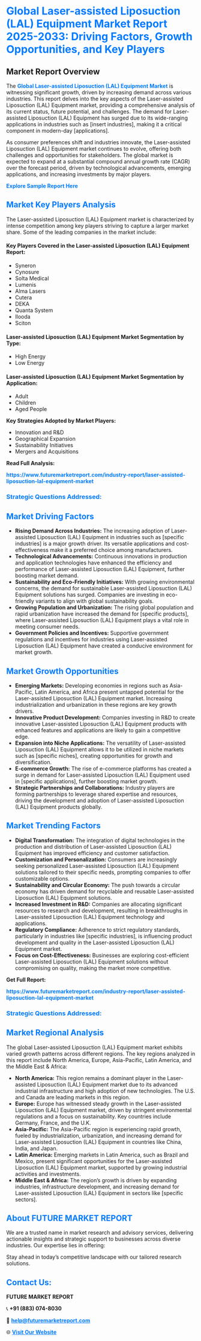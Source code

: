 <h1 style="color: #007BFF;">Global Laser-assisted Liposuction (LAL) Equipment Market Report 2025-2033: Driving Factors, Growth Opportunities, and Key Players</h1>

<section id="overview">
<h2>Market Report Overview</h2>
<p>The <a href="https://www.futuremarketreport.com/industry-report/laser-assisted-liposuction-lal-equipment-market" style="color: #007BFF; text-decoration: none;"><strong>Global Laser-assisted Liposuction (LAL) Equipment Market</strong></a> is witnessing significant growth, driven by increasing demand across various industries. This report delves into the key aspects of the Laser-assisted Liposuction (LAL) Equipment market, providing a comprehensive analysis of its current status, future potential, and challenges. The demand for Laser-assisted Liposuction (LAL) Equipment has surged due to its wide-ranging applications in industries such as [insert industries], making it a critical component in modern-day [applications].</p>
<p>As consumer preferences shift and industries innovate, the Laser-assisted Liposuction (LAL) Equipment market continues to evolve, offering both challenges and opportunities for stakeholders. The global market is expected to expand at a substantial compound annual growth rate (CAGR) over the forecast period, driven by technological advancements, emerging applications, and increasing investments by major players.</p>
</section>

<section id="overview">
<p><a href="https://www.futuremarketreport.com/request-sample/reportId=52743" style="color: #007BFF; text-decoration: none;"><strong>Explore Sample Report Here</strong></a></p>
</section>

<section id="key-players">
<h2 style="color: #007BFF;">Market Key Players Analysis</h2>
<p>The Laser-assisted Liposuction (LAL) Equipment market is characterized by intense competition among key players striving to capture a larger market share. Some of the leading companies in the market include:</p>
<h4>Key Players Covered in the Laser-assisted Liposuction (LAL) Equipment Report:</h4>
<ul><li>Syneron</li><li>Cynosure</li><li>Solta Medical</li><li>Lumenis</li><li>Alma Lasers</li><li>Cutera</li><li>DEKA</li><li>Quanta System</li><li>Ilooda</li><li>Sciton</li></ul>
<h4>Laser-assisted Liposuction (LAL) Equipment Market Segmentation by Type:</h4>
<ul><li>High Energy</li><li>Low Energy</li></ul>

<h4>Laser-assisted Liposuction (LAL) Equipment Market Segmentation by Application:</h4>
<ul><li>Adult</li><li>Children</li><li>Aged People</li></ul>
<p><strong>Key Strategies Adopted by Market Players:</strong></p>
<ul>
<li>Innovation and R&D</li>
<li>Geographical Expansion</li>
<li>Sustainability Initiatives</li>
<li>Mergers and Acquisitions</li>
</ul>
</section>

<section>
<p><strong>Read Full Analysis: </strong></p><a href="https://www.futuremarketreport.com/industry-report/laser-assisted-liposuction-lal-equipment-market" style="color: #007BFF; text-decoration: none;"><strong>https://www.futuremarketreport.com/industry-report/laser-assisted-liposuction-lal-equipment-market</strong></a>
<h3 style="color: #007BFF;">Strategic Questions Addressed:</h3>
</section>

<section id="driving-factors">
<h2 style="color: #007BFF;">Market Driving Factors</h2>
<ul>
<li><strong>Rising Demand Across Industries:</strong> The increasing adoption of Laser-assisted Liposuction (LAL) Equipment in industries such as [specific industries] is a major growth driver. Its versatile applications and cost-effectiveness make it a preferred choice among manufacturers.</li>
<li><strong>Technological Advancements:</strong> Continuous innovations in production and application technologies have enhanced the efficiency and performance of Laser-assisted Liposuction (LAL) Equipment, further boosting market demand.</li>
<li><strong>Sustainability and Eco-Friendly Initiatives:</strong> With growing environmental concerns, the demand for sustainable Laser-assisted Liposuction (LAL) Equipment solutions has surged. Companies are investing in eco-friendly variants to align with global sustainability goals.</li>
<li><strong>Growing Population and Urbanization:</strong> The rising global population and rapid urbanization have increased the demand for [specific products], where Laser-assisted Liposuction (LAL) Equipment plays a vital role in meeting consumer needs.</li>
<li><strong>Government Policies and Incentives:</strong> Supportive government regulations and incentives for industries using Laser-assisted Liposuction (LAL) Equipment have created a conducive environment for market growth.</li>
</ul>
</section>

<section id="growth-opportunities">
<h2 style="color: #007BFF;">Market Growth Opportunities</h2>
<ul>
<li><strong>Emerging Markets:</strong> Developing economies in regions such as Asia-Pacific, Latin America, and Africa present untapped potential for the Laser-assisted Liposuction (LAL) Equipment market. Increasing industrialization and urbanization in these regions are key growth drivers.</li>
<li><strong>Innovative Product Development:</strong> Companies investing in R&D to create innovative Laser-assisted Liposuction (LAL) Equipment products with enhanced features and applications are likely to gain a competitive edge.</li>
<li><strong>Expansion into Niche Applications:</strong> The versatility of Laser-assisted Liposuction (LAL) Equipment allows it to be utilized in niche markets such as [specific niches], creating opportunities for growth and diversification.</li>
<li><strong>E-commerce Growth:</strong> The rise of e-commerce platforms has created a surge in demand for Laser-assisted Liposuction (LAL) Equipment used in [specific applications], further boosting market growth.</li>
<li><strong>Strategic Partnerships and Collaborations:</strong> Industry players are forming partnerships to leverage shared expertise and resources, driving the development and adoption of Laser-assisted Liposuction (LAL) Equipment products globally.</li>
</ul>
</section>

<section id="trending-factors">
<h2 style="color: #007BFF;">Market Trending Factors</h2>
<ul>
<li><strong>Digital Transformation:</strong> The integration of digital technologies in the production and distribution of Laser-assisted Liposuction (LAL) Equipment has improved efficiency and customer satisfaction.</li>
<li><strong>Customization and Personalization:</strong> Consumers are increasingly seeking personalized Laser-assisted Liposuction (LAL) Equipment solutions tailored to their specific needs, prompting companies to offer customizable options.</li>
<li><strong>Sustainability and Circular Economy:</strong> The push towards a circular economy has driven demand for recyclable and reusable Laser-assisted Liposuction (LAL) Equipment solutions.</li>
<li><strong>Increased Investment in R&D:</strong> Companies are allocating significant resources to research and development, resulting in breakthroughs in Laser-assisted Liposuction (LAL) Equipment technology and applications.</li>
<li><strong>Regulatory Compliance:</strong> Adherence to strict regulatory standards, particularly in industries like [specific industries], is influencing product development and quality in the Laser-assisted Liposuction (LAL) Equipment market.</li>
<li><strong>Focus on Cost-Effectiveness:</strong> Businesses are exploring cost-efficient Laser-assisted Liposuction (LAL) Equipment solutions without compromising on quality, making the market more competitive.</li>
</ul>
</section>

<section>
<p><strong>Get Full Report: </strong></p><a href="https://www.futuremarketreport.com/industry-report/laser-assisted-liposuction-lal-equipment-market" style="color: #007BFF; text-decoration: none;"><strong>https://www.futuremarketreport.com/industry-report/laser-assisted-liposuction-lal-equipment-market</strong></a>
<h3 style="color: #007BFF;">Strategic Questions Addressed:</h3>
</section>


<section id="regional-analysis">
<h2 style="color: #007BFF;">Market Regional Analysis</h2>
<p>The global Laser-assisted Liposuction (LAL) Equipment market exhibits varied growth patterns across different regions. The key regions analyzed in this report include North America, Europe, Asia-Pacific, Latin America, and the Middle East & Africa:</p>
<ul>
<li><strong>North America:</strong> This region remains a dominant player in the Laser-assisted Liposuction (LAL) Equipment market due to its advanced industrial infrastructure and high adoption of new technologies. The U.S. and Canada are leading markets in this region.</li>
<li><strong>Europe:</strong> Europe has witnessed steady growth in the Laser-assisted Liposuction (LAL) Equipment market, driven by stringent environmental regulations and a focus on sustainability. Key countries include Germany, France, and the U.K.</li>
<li><strong>Asia-Pacific:</strong> The Asia-Pacific region is experiencing rapid growth, fueled by industrialization, urbanization, and increasing demand for Laser-assisted Liposuction (LAL) Equipment in countries like China, India, and Japan.</li>
<li><strong>Latin America:</strong> Emerging markets in Latin America, such as Brazil and Mexico, present significant opportunities for the Laser-assisted Liposuction (LAL) Equipment market, supported by growing industrial activities and investments.</li>
<li><strong>Middle East & Africa:</strong> The region’s growth is driven by expanding industries, infrastructure development, and increasing demand for Laser-assisted Liposuction (LAL) Equipment in sectors like [specific sectors].</li>
</ul>
</section>

<footer>
<h2 style="color: #007BFF;">About FUTURE MARKET REPORT</h2>
<p>We are a trusted name in market research and advisory services, delivering actionable insights and strategic support to businesses across diverse industries. Our expertise lies in offering:</p>

<p>Stay ahead in today’s competitive landscape with our tailored research solutions.</p>

<h2 style="color: #007BFF;">Contact Us:</h2>
<p><strong>FUTURE MARKET REPORT</strong></p>
<p>📞 <strong>+91 (883) 074-8030</strong></p>
<p>📧 <strong><a href="mailto:help@futuremarketreport.com" style="color: #007BFF;">help@futuremarketreport.com</a></strong></p>
<p>🌐 <strong><a href="https://www.futuremarketreport.com/" style="color: #007BFF;">Visit Our Website</a></strong></p>
</footer>